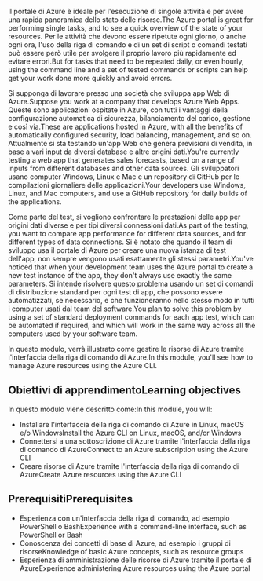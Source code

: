 <span data-ttu-id="0bd34-101">Il portale di Azure è ideale per l'esecuzione di singole attività e per avere una rapida panoramica dello stato delle risorse.</span><span class="sxs-lookup"><span data-stu-id="0bd34-101">The Azure portal is great for performing single tasks, and to see a quick overview of the state of your resources.</span></span> <span data-ttu-id="0bd34-102">Per le attività che devono essere ripetute ogni giorno, o anche ogni ora, l'uso della riga di comando e di un set di script o comandi testati può essere però utile per svolgere il proprio lavoro più rapidamente ed evitare errori.</span><span class="sxs-lookup"><span data-stu-id="0bd34-102">But for tasks that need to be repeated daily, or even hourly, using the command line and a set of tested commands or scripts can help get your work done more quickly and avoid errors.</span></span>

<span data-ttu-id="0bd34-103">Si supponga di lavorare presso una società che sviluppa app Web di Azure.</span><span class="sxs-lookup"><span data-stu-id="0bd34-103">Suppose you work at a company that develops Azure Web Apps.</span></span> <span data-ttu-id="0bd34-104">Queste sono applicazioni ospitate in Azure, con tutti i vantaggi della configurazione automatica di sicurezza, bilanciamento del carico, gestione e così via.</span><span class="sxs-lookup"><span data-stu-id="0bd34-104">These are applications hosted in Azure, with all the benefits of automatically configured security, load balancing, management, and so on.</span></span> <span data-ttu-id="0bd34-105">Attualmente si sta testando un'app Web che genera previsioni di vendita, in base a vari input da diversi database e altre origini dati.</span><span class="sxs-lookup"><span data-stu-id="0bd34-105">You're currently testing a web app that generates sales forecasts, based on a range of inputs from different databases and other data sources.</span></span> <span data-ttu-id="0bd34-106">Gli sviluppatori usano computer Windows, Linux e Mac e un repository di GitHub per le compilazioni giornaliere delle applicazioni.</span><span class="sxs-lookup"><span data-stu-id="0bd34-106">Your developers use Windows, Linux, and Mac computers, and use a GitHub repository for daily builds of the applications.</span></span>

<span data-ttu-id="0bd34-107">Come parte del test, si vogliono confrontare le prestazioni delle app per origini dati diverse e per tipi diversi connessioni dati.</span><span class="sxs-lookup"><span data-stu-id="0bd34-107">As part of the testing, you want to compare app performance for different data sources, and for different types of data connections.</span></span> <span data-ttu-id="0bd34-108">Si è notato che quando il team di sviluppo usa il portale di Azure per creare una nuova istanza di test dell'app, non sempre vengono usati esattamente gli stessi parametri.</span><span class="sxs-lookup"><span data-stu-id="0bd34-108">You've noticed that when your development team uses the Azure portal to create a new test instance of the app, they don't always use exactly the same parameters.</span></span> <span data-ttu-id="0bd34-109">Si intende risolvere questo problema usando un set di comandi di distribuzione standard per ogni test di app, che possono essere automatizzati, se necessario, e che funzioneranno nello stesso modo in tutti i computer usati dal team del software.</span><span class="sxs-lookup"><span data-stu-id="0bd34-109">You plan to solve this problem by using a set of standard deployment commands for each app test, which can be automated if required, and which will work in the same way across all the computers used by your software team.</span></span>

<span data-ttu-id="0bd34-110">In questo modulo, verrà illustrato come gestire le risorse di Azure tramite l'interfaccia della riga di comando di Azure.</span><span class="sxs-lookup"><span data-stu-id="0bd34-110">In this module, you'll see how to manage Azure resources using the Azure CLI.</span></span>

## <a name="learning-objectives"></a><span data-ttu-id="0bd34-111">Obiettivi di apprendimento</span><span class="sxs-lookup"><span data-stu-id="0bd34-111">Learning objectives</span></span>

<span data-ttu-id="0bd34-112">In questo modulo viene descritto come:</span><span class="sxs-lookup"><span data-stu-id="0bd34-112">In this module, you will:</span></span>

- <span data-ttu-id="0bd34-113">Installare l'interfaccia della riga di comando di Azure in Linux, macOS e/o Windows</span><span class="sxs-lookup"><span data-stu-id="0bd34-113">Install the Azure CLI on Linux, macOS, and/or Windows</span></span>
- <span data-ttu-id="0bd34-114">Connettersi a una sottoscrizione di Azure tramite l'interfaccia della riga di comando di Azure</span><span class="sxs-lookup"><span data-stu-id="0bd34-114">Connect to an Azure subscription using the Azure CLI</span></span>
- <span data-ttu-id="0bd34-115">Creare risorse di Azure tramite l'interfaccia della riga di comando di Azure</span><span class="sxs-lookup"><span data-stu-id="0bd34-115">Create Azure resources using the Azure CLI</span></span>

## <a name="prerequisites"></a><span data-ttu-id="0bd34-116">Prerequisiti</span><span class="sxs-lookup"><span data-stu-id="0bd34-116">Prerequisites</span></span>

- <span data-ttu-id="0bd34-117">Esperienza con un'interfaccia della riga di comando, ad esempio PowerShell o Bash</span><span class="sxs-lookup"><span data-stu-id="0bd34-117">Experience with a command-line interface, such as PowerShell or Bash</span></span>
- <span data-ttu-id="0bd34-118">Conoscenza dei concetti di base di Azure, ad esempio i gruppi di risorse</span><span class="sxs-lookup"><span data-stu-id="0bd34-118">Knowledge of basic Azure concepts, such as resource groups</span></span>
- <span data-ttu-id="0bd34-119">Esperienza di amministrazione delle risorse di Azure tramite il portale di Azure</span><span class="sxs-lookup"><span data-stu-id="0bd34-119">Experience administering Azure resources using the Azure portal</span></span>